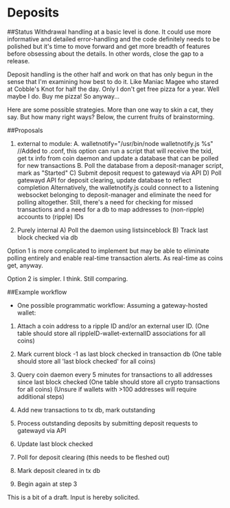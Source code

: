 Deposits
============
##Status
Withdrawal handling at a basic level is done. It could use more informative
and detailed error-handling and the code definitely needs to be polished
but it's time to move forward and get more breadth of features before
obsessing about the details. In other words, close the gap to a release.

Deposit handling is the other half and work on that has only begun in
the sense that I'm examining how best to do it. Like Maniac Magee who
stared at Cobble's Knot for half the day. Only I don't get free pizza
for a year. Well maybe I do. Buy me pizza! So anyway...

Here are some possible strategies.
More than one way to skin a cat, they say.
But how many right ways? Below, the current fruits of brainstorming.

##Proposals

1. external to module:
 A. walletnotify="/usr/bin/node walletnotify.js %s" //Added to <coin>.conf, this option
can run a script that will receive the txid, get tx info from coin daemon
and update a database that can be polled for new transactions
 B. Poll the database from a deposit-manager script, mark as "Started"
  C) Submit deposit request to gatewayd via API
  D) Poll gatewayd API for deposit clearing, update database to reflect completion
  Alternatively, the walletnotify.js could connect to a listening websocket
belonging to deposit-manager and eliminate the need for polling altogether.
Still, there's a need for checking for missed transactions and a need for
a db to map addresses to (non-ripple) accounts to (ripple) IDs

2. Purely internal
  A) Poll the daemon using listsinceblock
  B) Track last block checked via db
  
Option 1 is more complicated to implement but may be able to eliminate polling entirely
and enable real-time transaction alerts. As real-time as coins get, anyway.

Option 2 is simpler. I think. Still comparing.


##Example workflow
  - One possible programmatic workflow:
Assuming a gateway-hosted wallet:
1. Attach a coin address to a ripple ID and/or an external user ID.
 (One table should store all rippleID-wallet-externalID associations for all coins)

2. Mark current block -1 as last block checked in transaction db
(One table should store all 'last block checked' for all coins)

3. Query coin daemon every 5 minutes for transactions to all addresses since last block checked
(One table should store all crypto transactions for all coins)
(Unsure if wallets with >100 addresses will require additional steps)

4. Add new transactions to tx db, mark outstanding

5. Process outstanding deposits by submitting deposit requests to gatewayd via API

6. Update last block checked

7. Poll for deposit clearing (this needs to be fleshed out)

8. Mark deposit cleared in tx db

9. Begin again at step 3


This is a bit of a draft. Input is hereby solicited.
